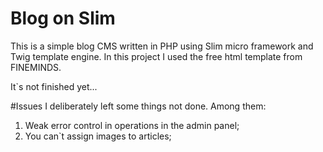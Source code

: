 # Blog on Slim
This is a simple blog CMS written in PHP using Slim micro framework and Twig template engine.
In this project I used the free html template from FINEMINDS.

It`s not finished yet...

#Issues
I deliberately left some things not done. Among them:
1. Weak error control in operations in the admin panel;
2. You can`t assign images to articles;


